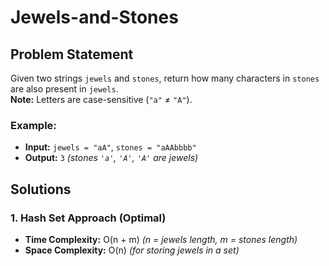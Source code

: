 # Jewels-and-Stones

## Problem Statement
Given two strings `jewels` and `stones`, return how many characters in `stones` are also present in `jewels`.  
**Note:** Letters are case-sensitive (`"a"` ≠ `"A"`).

### Example:
- **Input:** `jewels = "aA"`, `stones = "aAAbbbb"`  
- **Output:** `3` *(stones `'a'`, `'A'`, `'A'` are jewels)*

## Solutions
### 1. Hash Set Approach (Optimal)
- **Time Complexity:** O(n + m) *(n = jewels length, m = stones length)*  
- **Space Complexity:** O(n) *(for storing jewels in a set)*  
